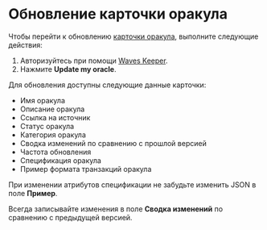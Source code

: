 # Обновление карточки оракула

Чтобы перейти к обновлению [карточки оракула](/waves-oracles/oracle-card.md), выполните следующие действия:

1. Авторизуйтесь при помощи [Waves Keeper](/waves-keeper/about-waves-keeper.md).
2. Нажмите **Update my oracle**.

Для обновления доступны следующие данные карточки:

- Имя оракула
- Описание оракула
- Ссылка на источник
- Статус оракула
- Категория оракула
- Сводка изменений по сравнению с прошлой версией
- Частота обновления
- Спецификация оракула
- Пример формата транзакций оракула

При изменении атрибутов спецификации не забудьте изменить JSON в поле **Пример**.

Всегда записывайте изменения в поле **Сводка изменений** по сравнению с предыдущей версией.
